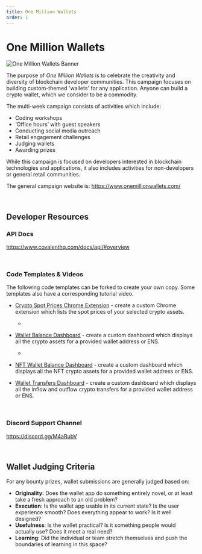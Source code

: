 ```yaml
---
title: One Million Wallets
order: 1
---
```

# One Million Wallets


![One Million Wallets Banner](/static/images/campaigns/omw-banner.png)


The purpose of *One Million Wallets* is to celebrate the creativity and diversity of blockchain developer communities. This campaign focuses on building custom-themed 'wallets' for any application. Anyone can build a crypto wallet, which we consider to be a commodity. 

The multi-week campaign consists of activities which include:
- Coding workshops
- ‘Office hours’ with guest speakers
- Conducting social media outreach
- Retail engagement challenges
- Judging wallets
- Awarding prizes

While this campaign is focused on developers interested in blockchain technologies and applications, it also includes activities for non-developers or general retail communities.

The general campaign website is: https://www.onemillionwallets.com/

&nbsp;
## Developer Resources
### API Docs
https://www.covalenthq.com/docs/api/#overview

&nbsp;
### Code Templates & Videos
The following code templates can be forked to create your own copy. Some templates also have a corresponding tutorial video. 

* [Crypto Spot Prices Chrome Extension](https://repl.it/@1millionwallets/Template-Spot-Prices-Chrome-Extension-Wallet#README.md) - create a custom Chrome extension which lists the spot prices of your selected crypto assets.

  - <YouTube id="EEQiGDOGFzo"/>


* [Wallet Balance Dashboard](https://repl.it/@1millionwallets/Template-Wallet-Balance-Dashboard-JavaScript#README.md) - create a custom dashboard which displays all the crypto assets for a provided wallet address or ENS.

  - <YouTube id="UnHahcyE6oc"/>


* [NFT Wallet Balance Dashboard](https://repl.it/@1millionwallets/Template-NFTWalletBalanceJS#README.md) - create a custom dashboard which displays all the NFT crypto assets for a provided wallet address or ENS.


* [Wallet Transfers Dashboard](https://repl.it/@1millionwallets/Template-Wallet-Balance-and-Transfers-Dashboard-JavaScript#README.md) - create a custom dashboard which displays all the inflow and outflow crypto transfers for a provided wallet address or ENS. 

&nbsp;
### Discord Support Channel
https://discord.gg/M4aRubV

&nbsp;
## Wallet Judging Criteria
For any bounty prizes, wallet submissions are generally judged based on:

* **Originality:** Does the wallet app do something entirely novel, or at least take a fresh approach to an old problem?
* **Execution**: Is the wallet app usable in its current state? Is the user experience smooth? Does everything appear to work? Is it well designed?
* **Usefulness**: Is the wallet practical? Is it something people would actually use? Does it meet a real need?
* **Learning**: Did the individual or team stretch themselves and push the boundaries of learning in this space?